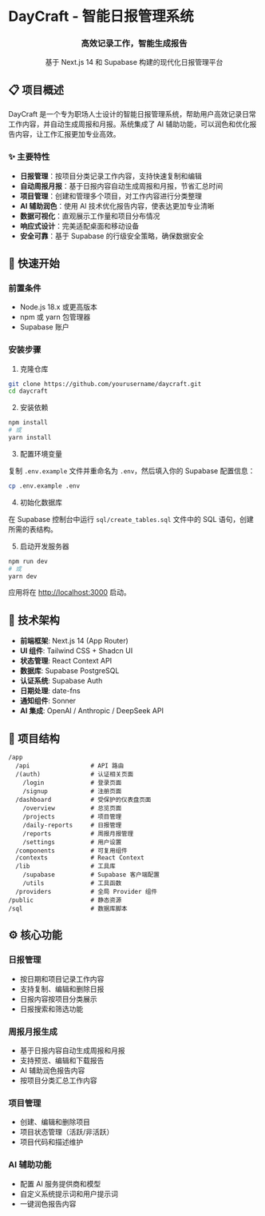 # DayCraft - 智能日报管理系统

<div align="center">
  <h3>高效记录工作，智能生成报告</h3>
  <p>基于 Next.js 14 和 Supabase 构建的现代化日报管理平台</p>
</div>

## 📋 项目概述

DayCraft 是一个专为职场人士设计的智能日报管理系统，帮助用户高效记录日常工作内容，并自动生成周报和月报。系统集成了 AI 辅助功能，可以润色和优化报告内容，让工作汇报更加专业高效。

### ✨ 主要特性

- **日报管理**：按项目分类记录工作内容，支持快速复制和编辑
- **自动周报月报**：基于日报内容自动生成周报和月报，节省汇总时间
- **项目管理**：创建和管理多个项目，对工作内容进行分类整理
- **AI 辅助润色**：使用 AI 技术优化报告内容，使表达更加专业清晰
- **数据可视化**：直观展示工作量和项目分布情况
- **响应式设计**：完美适配桌面和移动设备
- **安全可靠**：基于 Supabase 的行级安全策略，确保数据安全

## 🚀 快速开始

### 前置条件

- Node.js 18.x 或更高版本
- npm 或 yarn 包管理器
- Supabase 账户

### 安装步骤

1. 克隆仓库

```bash
git clone https://github.com/yourusername/daycraft.git
cd daycraft
```

2. 安装依赖

```bash
npm install
# 或
yarn install
```

3. 配置环境变量

复制 `.env.example` 文件并重命名为 `.env`，然后填入你的 Supabase 配置信息：

```bash
cp .env.example .env
```

4. 初始化数据库

在 Supabase 控制台中运行 `sql/create_tables.sql` 文件中的 SQL 语句，创建所需的表结构。

5. 启动开发服务器

```bash
npm run dev
# 或
yarn dev
```

应用将在 [http://localhost:3000](http://localhost:3000) 启动。

## 🔧 技术架构

- **前端框架**: Next.js 14 (App Router)
- **UI 组件**: Tailwind CSS + Shadcn UI
- **状态管理**: React Context API
- **数据库**: Supabase PostgreSQL
- **认证系统**: Supabase Auth
- **日期处理**: date-fns
- **通知组件**: Sonner
- **AI 集成**: OpenAI / Anthropic / DeepSeek API

## 📁 项目结构

```
/app
  /api                 # API 路由
  /(auth)              # 认证相关页面
    /login             # 登录页面
    /signup            # 注册页面
  /dashboard           # 受保护的仪表盘页面
    /overview          # 总览页面
    /projects          # 项目管理
    /daily-reports     # 日报管理
    /reports           # 周报月报管理
    /settings          # 用户设置
  /components          # 可复用组件
  /contexts            # React Context
  /lib                 # 工具库
    /supabase          # Supabase 客户端配置
    /utils             # 工具函数
  /providers           # 全局 Provider 组件
/public                # 静态资源
/sql                   # 数据库脚本
```

## ⚙️ 核心功能

### 日报管理

- 按日期和项目记录工作内容
- 支持复制、编辑和删除日报
- 日报内容按项目分类展示
- 日报搜索和筛选功能

### 周报月报生成

- 基于日报内容自动生成周报和月报
- 支持预览、编辑和下载报告
- AI 辅助润色报告内容
- 按项目分类汇总工作内容

### 项目管理

- 创建、编辑和删除项目
- 项目状态管理（活跃/非活跃）
- 项目代码和描述维护

### AI 辅助功能

- 配置 AI 服务提供商和模型
- 自定义系统提示词和用户提示词
- 一键润色报告内容